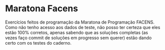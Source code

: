 # Maratona Facens
Exercícios feitos de programação da Maratona de Programação FACENS. Como não tenho acesso aos dados de teste, não posso ter certeza que eles estão 100% corretos, apenas sabendo que as soluções completas (as vezes faço commit de soluções em progresso sem querer) estão dando certo com os testes do caderno.
